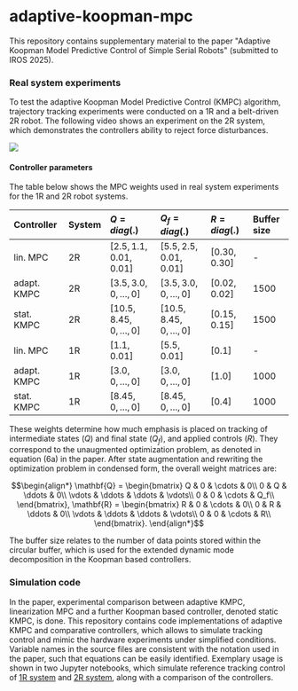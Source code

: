 # adaptive-koopman-mpc
This repository contains supplementary material to the paper "Adaptive Koopman Model Predictive Control of Simple Serial Robots" (submitted to IROS 2025). 

### Real system experiments  
To test the adaptive Koopman Model Predictive Control (KMPC) algorithm, trajectory tracking experiments were conducted on a 1R and a belt-driven 2R robot. The following video shows an experiment on the 2R system, which demonstrates the controllers ability to reject force disturbances. 

![](2R_experiments.gif)


#### Controller parameters
The table below shows the MPC weights used in real system experiments for the 1R and 2R robot systems.  

| Controller | System | $Q = diag(.)$               |$Q_f = diag(.)$               | $R  = diag(.)$| Buffer size  |
| :----------|:------ |:----------------------------|:---------------------------- |:--------------|:-------------|
| lin.   MPC | 2R     | $[2.5, 1.1, 0.01, 0.01]$    | $[5.5, 2.5, 0.01, 0.01]$     | $[0.30, 0.30]$| -            |
| adapt. KMPC| 2R     | $[3.5, 3.0, 0, \ldots, 0]$  | $[3.5, 3.0, 0, \ldots, 0]$   | $[0.02, 0.02]$| 1500         | 
| stat.  KMPC| 2R     | $[10.5, 8.45, 0, \ldots, 0]$| $[10.5, 8.45, 0, \ldots, 0]$ | $[0.15, 0.15]$| 1500         |
| lin.   MPC | 1R     | $[1.1, 0.01]$               | $[5.5, 0.01]$                | $[0.1]$       | -            |
| adapt. KMPC| 1R     | $[3.0, 0, \ldots, 0]$       | $[3.0, 0, \ldots, 0]$        | $[1.0]$       | 1000         |
| stat.  KMPC| 1R     | $[8.45, 0, \ldots, 0]$      | $[8.45, 0, \ldots, 0]$       | $[0.4]$       | 1000         |

These weights determine how much emphasis is placed on tracking of intermediate states ($Q$) and final state ($Q_f$), and applied controls ($R$). They correspond to the unaugmented optimization problem, as denoted in equation (6a) in the paper. After state augmentation and rewriting the optimization problem in condensed form, the overall weight matrices are: 

$$\begin{align*}
\mathbf{Q} =   
    \begin{bmatrix} 
    Q & 0 & \cdots & 0\\ 
    0 & Q & \ddots  & 0\\ 
    \vdots & \ddots & \ddots & \vdots\\     
    0 & 0 & \cdots & Q_f\\         
\end{bmatrix},
\mathbf{R} =   
    \begin{bmatrix} 
    R & 0 & \cdots & 0\\ 
    0 & R & \ddots  & 0\\ 
    \vdots & \ddots & \ddots & \vdots\\     
    0 & 0 & \cdots & R\\         
\end{bmatrix}.
\end{align*}$$

The buffer size relates to the number of data points stored within the circular buffer, which is used for the extended dynamic mode decomposition in the Koopman based controllers. 


### Simulation code 
In the paper, experimental comparison between adaptive KMPC, linearization MPC and a further Koopman based controller, denoted static KMPC, is done. This repository contains code implementations of adaptive KMPC and comparative controllers, which allows to simulate tracking control and mimic the hardware experiments under simplified conditions. Variable names in the source files are consistent with the notation used in the paper, such that equations can be easily identified. 
Exemplary usage is shown in two Jupyter notebooks, which simulate reference tracking control of [1R system](src/reference_tracking_single_pendulum.ipynb) and [2R system](src/reference_tracking_double_pendulum.ipynb), along with a comparison of the controllers.   


